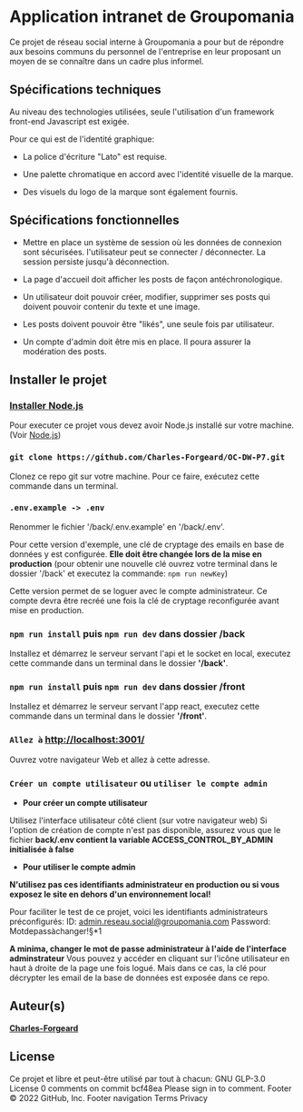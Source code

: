 # Application intranet de Groupomania

Ce projet de réseau social interne à Groupomania a pour but de répondre aux besoins communs du personnel de l'entreprise en leur proposant un moyen de se connaître dans un cadre plus informel.

## Spécifications techniques

Au niveau des technologies utilisées, seule l'utilisation d'un framework front-end Javascript est exigée.

Pour ce qui est de l'identité graphique:

- La police d'écriture "Lato" est requise.

- Une palette chromatique en accord avec l'identité visuelle de la marque.

- Des visuels du logo de la marque sont également fournis.

## Spécifications fonctionnelles

- Mettre en place un système de session où les données de connexion sont sécurisées. l'utilisateur peut se connecter / déconnecter. La session persiste jusqu'à déconnection.

- La page d'accueil doit afficher les posts de façon antéchronologique.

- Un utilisateur doit pouvoir créer, modifier, supprimer ses posts qui doivent pouvoir contenir du texte et une image.

- Les posts doivent pouvoir être "likés", une seule fois par utilisateur.

- Un compte d'admin doit être mis en place. Il poura assurer la modération des posts.

## Installer le projet

### [Installer Node.js](https://nodejs.org/fr/)

Pour executer ce projet vous devez avoir Node.js installé sur votre machine. (Voir [Node.js](https://nodejs.org/fr/))

### `git clone https://github.com/Charles-Forgeard/OC-DW-P7.git`

Clonez ce repo git sur votre machine. Pour ce faire, exécutez cette commande dans un terminal.

### `.env.example -> .env`

Renommer le fichier '/back/.env.example' en '/back/.env'.

Pour cette version d'exemple, une clé de cryptage des emails en base de données y est configurée. **Elle doit être changée lors de la mise en production** (pour obtenir une nouvelle clé ouvrez votre terminal dans le dossier '/back' et executez la commande: `npm run newKey`)

Cette version permet de se loguer avec le compte administrateur.
Ce compte devra être recréé une fois la clé de cryptage reconfigurée avant mise en production.

### `npm run install` puis `npm run dev` dans dossier **/back**

Installez et démarrez le serveur servant l'api et le socket en local, executez cette commande dans un terminal dans le dossier **'/back'**.

### `npm run install` puis `npm run dev` dans dossier **/front**

Installez et démarrez le serveur servant l'app react, executez cette commande dans un terminal dans le dossier **'/front'**.

### `Allez à` [http://localhost:3001/](http://localhost:3001/)

Ouvrez votre navigateur Web et allez à cette adresse.

### `Créer un compte utilisateur` ou `utiliser le compte admin`

- **Pour créer un compte utilisateur**

Utilisez l'interface utilisateur côté client (sur votre navigateur web)
Si l'option de création de compte n'est pas disponible, assurez vous que le fichier **back/.env contient la variable ACCESS_CONTROL_BY_ADMIN initialisée à false**

- **Pour utiliser le compte admin**

**N'utilisez pas ces identifiants administrateur en production ou si vous exposez le site en dehors d'un environnement local!**

Pour faciliter le test de ce projet, voici les identifiants administrateurs préconfigurés:
ID: admin.reseau.social@groupomania.com
Password: Motdepassàchanger!§\*1

**A minima, changer le mot de passe administrateur à l'aide de l'interface adminstrateur**
Vous pouvez y accéder en cliquant sur l'icône utilisateur en haut à droite de la page une fois logué.
Mais dans ce cas, la clé pour décrypter les email de la base de données est exposée dans ce repo.

## Auteur(s)

**[Charles-Forgeard](https://github.com/Charles-Forgeard)**

## License

Ce projet et libre et peut-être utilisé par tout à chacun: GNU GLP-3.0 License
0 comments on commit bcf48ea
Please sign in to comment.
Footer
© 2022 GitHub, Inc.
Footer navigation
Terms
Privacy
